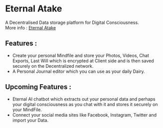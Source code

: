 # Eternal Atake
A Decentralised Data storage platform for Digital Consciousness.<br/>
More info : [Eternal Atake](https://www.eternalatake.org/)

## Features :
- Create your personal Mindfile and store your Photos, Videos, Chat Exports, Last Will which is encrypted at Client side and is then saved securely on the Decentralized network. 
- A Personal Journal editor which you can use as your daily Dairy.

## Upcoming Features :
- Eternal AI chatbot which extracts out your personal data and perhaps your digital consciousness as you chat with it and stores it securely on your MindFile.
- Connect your social media sites like Facebook, Instagram, Twitter and import your Data.

